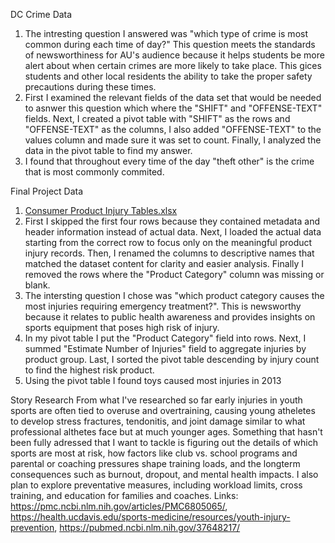 DC Crime Data
1. The intresting question I answered was "which type of crime is most common during each time of day?" This question meets the standards of newsworthiness for AU's audience because it helps students be more alert about when certain crimes are more likely to take place. This gices students and other local residents the ability to take the proper safety precautions during these times. 
2. First I examined the relevant fields of the data set that would be needed to asnwer this question which where the "SHIFT" and "OFFENSE-TEXT" fields. Next, I created a pivot table with "SHIFT" as the rows and "OFFENSE-TEXT" as the columns, I also added "OFFENSE-TEXT" to the values column and made sure it was set to count. Finally, I analyzed the data in the pivot table to find my answer.
3. I found that throughout every time of the day "theft other" is the crime that is most commonly commited.

Final Project Data
1. [Consumer Product Injury Tables.xlsx](https://github.com/user-attachments/files/22653943/Consumer.Product.Injury.Tables.xlsx)
2. First I skipped the first four rows because they contained metadata and header information instead of actual data. Next, I loaded the actual data starting from the correct row to focus only on the meaningful product injury records. Then, I renamed the columns to descriptive names that matched the dataset content for clarity and easier analysis. Finally I removed the rows where the "Product Category" column was missing or blank.
3. The intersting question I chose was "which product category causes the most injuries requiring emergency treatment?". This is newsworthy because it relates to public health awareness and provides insights on sports equipment that poses high risk of injury.
4. In my pivot table I put the "Product Category" field into rows. Next, I summed "Estimate Number of Injuries" field to aggregate injuries by product group. Last, I sorted the pivot table descending by injury count to find the highest risk product.
5. Using the pivot table I found toys caused most injuries in 2013

Story Research
From what I've researched so far early injuries in youth sports are often tied to overuse and overtraining, causing young atheletes to develop stress fractures, tendonitis, and joint damage similar to what professional althetes face but at much younger ages. Something that hasn't been fully adressed that I want to tackle is figuring out the details of which sports are most at risk, how factors like club vs. school programs and parental or coaching pressures shape training loads, and the longterm consequences such as burnout, dropout, and mental health impacts. I also plan to explore preventative measures, including workload limits, cross training, and education for families and coaches.
Links: https://pmc.ncbi.nlm.nih.gov/articles/PMC6805065/, https://health.ucdavis.edu/sports-medicine/resources/youth-injury-prevention, https://pubmed.ncbi.nlm.nih.gov/37648217/
